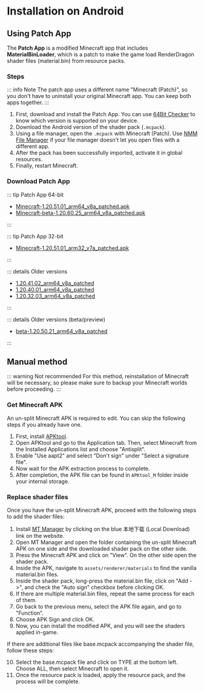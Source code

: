 # Installation on Android

## Using Patch App

The **Patch App** is a modified Minecraft app that includes **MaterialBinLoader**, which is a patch to make the game load RenderDragon shader files (material.bin) from resource packs. 

<YTEmbed url="https://www.youtube.com/embed/Q-PuE4peMHc?si=zA74SHAEHFmAMQLQ&start=110" aspect="2.32"/>

### Steps 

::: info Note
The patch app uses a different name "Minecraft (Patch)", so you don't have to uninstall your original Minecraft app. You can keep both apps together.
:::

1. First, download and install the Patch App. You can use [64Bit Checker](https://play.google.com/store/apps/details?id=com.danielpolish.a64bitchecker) to know which version is supported on your device.
2. Download the Android version of the shader pack (`.mcpack`).
3. Using a file manager, open the `.mcpack` with Minecraft (Patch). Use [NMM File Manager](https://play.google.com/store/apps/details?id=in.mfile) if your file manager doesn't let you open files with a different app.
4. After the pack has been successfully imported, activate it in global resources.
5. Finally, restart Minecraft.

### Download Patch App 

::: tip Patch App 64-bit

* [Minecraft-1.20.51.01_arm64_v8a_patched.apk](https://yss.minecraft.pe/PatchAPP/1.20.50%20Release/1.20.51.01_arm64_v8a_patched.apk)
* [Minecraft-beta-1.20.60.25_arm64_v8a_patched.apk](https://yss.minecraft.pe/PatchAPP/1.20.60%20Beta/1.20.60.25_arm64_v8a_patched.apk)

:::

::: tip Patch App 32-bit

* [Minecraft-1.20.51.01_arm32_v7a_patched.apk](https://www.mediafire.com/file/f6qaggi56jn8tk9/1.20.51.01_arm32_v7a_patched.apk/file)

:::

::: details Older versions

* [1.20.41.02_arm64_v8a_patched](https://download2391.mediafire.com/c6gdbcv0jeqgNaGwGVOXqur2W2qehRvg2vZpG6rufpxszrULg9uiXlwAMSWY1KXlLt7v2SwVAeGudQxyPSBNct8wczEyydLKHlm2fUHHvYPtBcecaLqVYOa-tO3sO4z0HTB-5tASe5XNmtOFLDqpbj5YnGks94AFMgx_pqqp_w/eyhdpgboshmwlq1/1.20.41.02_arm64_v8a_patched.apk)
* [1.20.40.01_arm64_v8a_patched](https://download2434.mediafire.com/ydujuynzz76ghooJF8iQOwA1vIY35rhSOlzOprpc_NTf2HmUzF9gNf5gsPo3iz31ZLT3vPiV_y27AElWE6rodgS8WWdxS3bDWrJOssCbZdGXgF70PS-hYphBjsKJ822MpuMMVjgSVp96EXs4GMjFu2hOeT5ErnP5qiMf-IRvSg/olatjslsodtp9nk/1.20.40.01_arm64_v8a_patched.apk)
* [1.20.32.03_arm64_v8a_patched](https://download2281.mediafire.com/hkz64wckovrgyubcD9m0WXb7TpqlEtbLaZH4QpnQjgJyQ5dETGHnIOvnUN-INgB25ueuju9ed2faPEICyX1k3KxZKvjBuHrrlBTQ_w3U0LtPCnLnf5mjP_d68FiDhZ7Rah0JkKdv-bfTMfvPACPJNwwV28RTxMGeN_xdl2WJ_Q/jbiun3m59ustpo3/1.20.32.03_arm64_v8a_patched.apk)

:::

::: details Older versions (beta/preview)

* [beta-1.20.50.21_arm64_v8a_patched](https://download2390.mediafire.com/sb2l0vri80ig7Cs_pzhemU6NQR6uqtZ0G27zLw0WvjRl6JNSM0XiSC_ssNhVPTKKgmKNcTpq1H9oAv6dodaBFNg89feNrP9INlPWqFoJPuBcs4GcU_t2d3ENPmqfbGXnEXdFaWAZEkRSTfxYaPpnzYY83cIhhsVqzO69sjXSxw/gwrf0tf6f0dgjvj/1.20.50.21_arm64_v8a_patched.apk)

:::

## Manual method

::: warning Not recommended
For this method, reinstallation of Minecraft will be necessary, so please make sure to backup your Minecraft worlds before proceeding.
:::

<YTEmbed url="https://www.youtube.com/embed/MYlnjqnFBgw?si=ZPu3BMmGxzHDME25" aspect="2.2"/>

### Get Minecraft APK

An un-split Minecraft APK is required to edit. You can skip the following steps if you already have one.
1. First, install [APKtool](https://maximoff.su/apktool/?lang=en).
2. Open APKtool and go to the Application tab. Then, select Minecraft from the Installed Applications list and choose "Antisplit".
3. Enable "Use aapt2" and select "Don't sign" under "Select a signature file".
4. Now wait for the APK extraction process to complete.
5. After completion, the APK file can be found in `APKtool_M` folder inside your internal storage.

### Replace shader files
Once you have the un-split Minecraft APK, proceed with the following steps to add the shader files:

1. Install [MT Manager](https://mt2.cn/download) by clicking on the blue 本地下载 (Local Download) link on the website.
2. Open MT Manager and open the folder containing the un-split Minecraft APK on one side and the downloaded shader pack on the other side.
3. Press the Minecraft APK and click on "View". On the other side open the shader pack.
4. Inside the APK, navigate to `assets/renderer/materials` to find the vanilla material.bin files.
5. Inside the shader pack, long-press the material.bin file, click on "Add ->", and check the "Auto sign" checkbox before clicking OK.
6. If there are multiple material.bin files, repeat the same process for each of them.
7. Go back to the previous menu, select the APK file again, and go to "Function".
8. Choose APK Sign and click OK.
9. Now, you can install the modified APK, and you will see the shaders applied in-game.

If there are additional files like base.mcpack accompanying the shader file, follow these steps:

10. Select the base.mcpack file and click on TYPE at the bottom left. Choose ALL, then select Minecraft to open it.
11. Once the resource pack is loaded, apply the resource pack, and the process will be complete.

